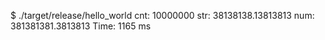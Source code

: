 $ ./target/release/hello_world 
cnt: 10000000 str: 38138138.13813813 num: 381381381.3813813 
Time: 1165 ms

